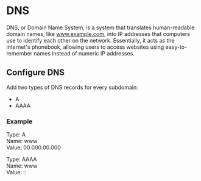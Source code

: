 # DNS
DNS, or Domain Name System, is a system that translates human-readable domain names, like www.example.com, into IP addresses that computers use to identify each other on the network. Essentially, it acts as the internet's phonebook, allowing users to access websites using easy-to-remember names instead of numeric IP addresses.

## Configure DNS
Add two types of DNS records for every subdomain:
* A
* AAAA

### Example
Type: A  
Name: www  
Value: 00.000.00.000

Type: AAAA  
Name: www  
Value: ::